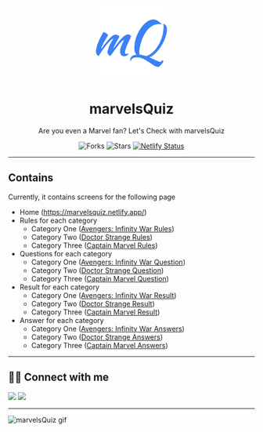 <div align="center">

<img alt="marvelsQuiz logo" src="assets/brand-logos/android-chrome-512x512.png" width="150px" height="150px" />

# marvelsQuiz

Are you even a Marvel fan? Let's Check with marvelsQuiz

![Forks](https://img.shields.io/github/forks/hsnice16/marvelsQuiz)
![Stars](https://img.shields.io/github/stars/hsnice16/marvelsQuiz)
[![Netlify Status](https://api.netlify.com/api/v1/badges/c49fde21-526c-429d-bf1a-680099387a26/deploy-status)](https://app.netlify.com/sites/marvelsquiz/deploys)

</div>

---

## Contains

Currently, it contains screens for the following page
- Home (https://marvelsquiz.netlify.app/)
- Rules for each category
  + Category One ([Avengers: Infinity War Rules](https://marvelsquiz.netlify.app/pages/avengers-infinity-war/rules.html))
  + Category Two ([Doctor Strange Rules](https://marvelsquiz.netlify.app/pages/doctor-strange/rules.html))
  + Category Three ([Captain Marvel Rules](https://marvelsquiz.netlify.app/pages/captain-marvel/rules.html))
- Questions for each category
  + Category One ([Avengers: Infinity War Question](https://marvelsquiz.netlify.app/pages/avengers-infinity-war/question-one.html))
  + Category Two ([Doctor Strange Question](https://marvelsquiz.netlify.app/pages/doctor-strange/question-one.html))
  + Category Three ([Captain Marvel Question](https://marvelsquiz.netlify.app/pages/captain-marvel/question-one.html))
- Result for each category
  + Category One ([Avengers: Infinity War Result](https://marvelsquiz.netlify.app/pages/avengers-infinity-war/result.html))
  + Category Two ([Doctor Strange Result](https://marvelsquiz.netlify.app/pages/doctor-strange/result.html))
  + Category Three ([Captain Marvel Result](https://marvelsquiz.netlify.app/pages/captain-marvel/result.html))
- Answer for each category
  + Category One ([Avengers: Infinity War Answers](https://marvelsquiz.netlify.app/pages/avengers-infinity-war/answers.html))
  + Category Two ([Doctor Strange Answers](https://marvelsquiz.netlify.app/pages/doctor-strange/answers.html))
  + Category Three ([Captain Marvel Answers](https://marvelsquiz.netlify.app/pages/captain-marvel/answers.html))

---

## 👨‍💻 Connect with me

<a href="https://twitter.com/hsnice16"><img src="https://img.shields.io/badge/Twitter-1DA1F2?style=for-the-badge&logo=twitter&logoColor=white"/></a>
<a href="https://www.linkedin.com/in/hsnice16/"><img src="https://img.shields.io/badge/LinkedIn-0077B5?style=for-the-badge&logo=linkedin&logoColor=white"/></a>

---

![marvelsQuiz gif](assets/gifs/mq.gif)
